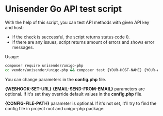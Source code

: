 # Unisender Go API test script

With the help of this script, you can test API methods with given API key and host:
* If the check is successful, the script returns status code 0.
* If there are any issues, script returns amount of errors and shows error messages.

Usage:

```bash
composer require unisender/unigo-php
cd vendor/unisender/unigo-php && composer test {YOUR-HOST-NAME} {YOUR-API-KEY} {WEBHOOK-SET-URL} {EMAIL-SEND-FROM-EMAIL} {CONFIG-FILE-PATH}
```
You can change parameters in the **config.php** file.

**{WEBHOOK-SET-URL}** **{EMAIL-SEND-FROM-EMAIL}** parameters are optional. If it's set they override default values in the **config.php** file.

**{CONFIG-FILE-PATH}** parameter is optional. If it's not set, it'll try to find
the config file in project root and unigo-php package.
